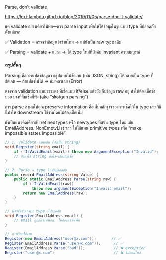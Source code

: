 Parse, don’t validate

https://lexi-lambda.github.io/blog/2019/11/05/parse-don-t-validate/

แค่ validate อย่างเดียวไม่พอ—ควร parse input เพื่อให้ได้ข้อมูลในรูปแบบ type ที่ปลอดภัยตั้งแต่แรก

✅ Validation = ตรวจว่าข้อมูลเข้าข่ายไหม → แต่ยังเป็น raw type เดิม

✅ Parsing = validate + แปลง → ได้ type ใหม่ที่บังคับ invariant ครบสมบูรณ์

### สรุปสั้นๆ
Parsing คือการแปลงข้อมูลจากรูปแบบไม่ชัดเจน (เช่น JSON, string) ให้กลายเป็น type ที่ชัดเจน — ถ้าแปลงไม่ได้ → ล้มเหลวเลย (Error)  

ต่างจาก validation แบบธรรมดา ที่เช็คแบบ if/else แล้วยังเก็บข้อมูล raw อยู่ ทำให้ต้องเช็คซ้ำบ่อย บางทีลืมเช็คก็พัง (aka “shotgun parsing”)  

การ parse ส่งผลให้คุณ preserve information คือเก็บหลักฐานของการเช็คไว้ใน type เลย วิธีนี้ทำให้ downstream ใช้งานโดยไม่ต้องเช็คเพิ่ม  

ยังเป็นแนวคิดเดียวกับ refined types หรือ newtypes ที่สร้าง type ใหม่ เช่น EmailAddress, NonEmptyList ฯลฯ ให้ใช้แทน primitive types เพื่อ “make impossible states impossible”  

```c#
// 1. Validate แบบเดิม (ยังเป็น string)
void Register(string email) {
    if (!IsValidEmail(email)) throw new ArgumentException("Invalid");
    // ยังคงใช้ string ต่อไป—เสี่ยงลืมเช็ค
}

// 2. Parse → type ใหม่ที่ปลอดภัย
public record EmailAddress(string Value) {
    public static EmailAddress Parse(string raw) {
        if (!IsValidEmail(raw))
            throw new ArgumentException("Invalid email");
        return new EmailAddress(raw);
    }
}

// ฟังก์ชันรับเฉพาะ type ที่ปลอดภัย
void Register(EmailAddress email) {
    // email ถูกต้องแน่นอน, ไม่ต้องตรวจเพิ่ม
}

// การเรียกใช้งาน
Register(new EmailAddress("user@x.com"));       // ✅
Register(EmailAddress.Parse("user@x.com"));      // ✅
Register(EmailAddress.Parse("bad"));             // ❌ exception
Register("user@x.com");                          // ❌ ไม่คอมไพล์
```
